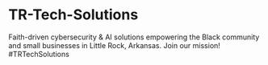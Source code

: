 # TR-Tech-Solutions
Faith-driven cybersecurity &amp; AI solutions empowering the Black community and small businesses in Little Rock, Arkansas. Join our mission! #TRTechSolutions
